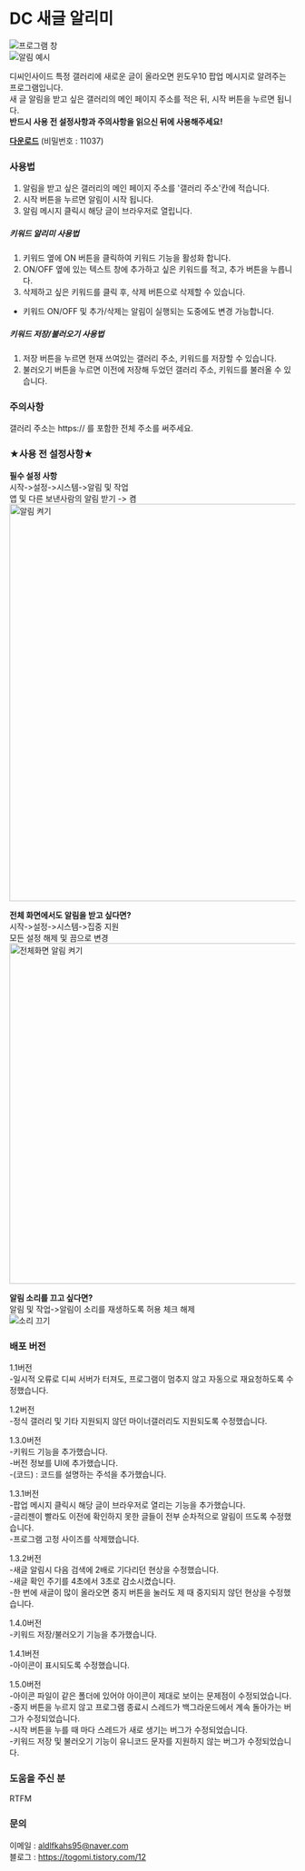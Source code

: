 # DC 새글 알리미

<img src="1.png" alt="프로그램 창"></img><br/>
<img src="2.png" alt="알림 예시"></img><br/>

디씨인사이드 특정 갤러리에 새로운 글이 올라오면 윈도우10 팝업 메시지로 알려주는 프로그램입니다.  
새 글 알림을 받고 싶은 갤러리의 메인 페이지 주소를 적은 뒤, 시작 버튼을 누르면 됩니다.  
__반드시 사용 전 설정사항과 주의사항을 읽으신 뒤에 사용해주세요!__  

[__다운로드__](https://drive.google.com/file/d/1X0-OBHHe3yGTKRxjnuIiJiA2k4MTPA6q/view?usp=sharing) 
(비밀번호 : 11037)  

### 사용법
1. 알림을 받고 싶은 갤러리의 메인 페이지 주소를 '갤러리 주소'칸에 적습니다.  
2. 시작 버튼을 누르면 알림이 시작 됩니다.  
3. 알림 메시지 클릭시 해당 글이 브라우저로 열립니다.  
##### 키워드 알리미 사용법
1. 키워드 옆에 ON 버튼을 클릭하여 키워드 기능을 활성화 합니다.  
2. ON/OFF 옆에 있는 텍스트 창에 추가하고 싶은 키워드를 적고, 추가 버튼을 누릅니다.  
3. 삭제하고 싶은 키워드를 클릭 후, 삭제 버튼으로 삭제할 수 있습니다.  
* 키워드 ON/OFF 및 추가/삭제는 알림이 실행되는 도중에도 변경 가능합니다.  
##### 키워드 저장/불러오기 사용법
1. 저장 버튼을 누르면 현재 쓰여있는 갤러리 주소, 키워드를 저장할 수 있습니다.
2. 불러오기 버튼을 누르면 이전에 저장해 두었던 갤러리 주소, 키워드를 불러올 수 있습니다.
### 주의사항
갤러리 주소는 https:// 를 포함한 전체 주소를 써주세요.

### ★사용 전 설정사항★

__필수 설정 사항__  
시작->설정->시스템->알림 및 작업  
앱 및 다른 보낸사람의 알림 받기 -> 켬  
<img src="4.png" width="800px" height="700px" alt="알림 켜기"></img><br/>

__전체 화면에서도 알림을 받고 싶다면?__  
시작->설정->시스템->집중 지원  
모든 설정 해제 및 끔으로 변경  
<img src="5.PNG" width="700px" height="600px" alt="전체화면 알림 켜기"></img><br/>

  
__알림 소리를 끄고 싶다면?__  
알림 및 작업->알림이 소리를 재생하도록 허용 체크 해제  
<img src="3.png" alt="소리 끄기"></img><br/>


### 배포 버전

1.1버전  
-일시적 오류로 디씨 서버가 터져도, 프로그램이 멈추지 않고 자동으로 재요청하도록 수정했습니다.

1.2버전  
-정식 갤러리 및 기타 지원되지 않던 마이너갤러리도 지원되도록 수정했습니다.

1.3.0버전  
-키워드 기능을 추가했습니다.  
-버전 정보를 UI에 추가했습니다.  
-(코드) : 코드를 설명하는 주석을 추가했습니다.  

1.3.1버전  
-팝업 메시지 클릭시 해당 글이 브라우저로 열리는 기능을 추가했습니다.  
-글리젠이 빨라도 이전에 확인하지 못한 글들이 전부 순차적으로 알림이 뜨도록 수정했습니다.  
-프로그램 고정 사이즈를 삭제했습니다.

1.3.2버전  
-새글 알림시 다음 검색에 2배로 기다리던 현상을 수정했습니다.  
-새글 확인 주기를 4초에서 3초로 감소시켰습니다.  
-한 번에 새글이 많이 올라오면 중지 버튼을 눌러도 제 때 중지되지 않던 현상을 수정했습니다. 

1.4.0버전  
-키워드 저장/불러오기 기능을 추가했습니다.  

1.4.1버전  
-아이콘이 표시되도록 수정했습니다.  

1.5.0버전  
-아이콘 파일이 같은 폴더에 있어야 아이콘이 제대로 보이는 문제점이 수정되었습니다.  
-중지 버튼을 누르지 않고 프로그램 종료시 스레드가 백그라운드에서 계속 돌아가는 버그가 수정되었습니다.  
-시작 버튼을 누를 때 마다 스레드가 새로 생기는 버그가 수정되었습니다.  
-키워드 저장 및 불러오기 기능이 유니코드 문자를 지원하지 않는 버그가 수정되었습니다.  

### 도움을 주신 분
RTFM  

### 문의

이메일 : aldlfkahs95@naver.com  
블로그 : https://togomi.tistory.com/12
